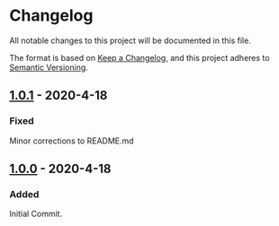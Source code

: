 # Changelog

All notable changes to this project will be documented in this file.

The format is based on [Keep a Changelog](https://keepachangelog.com/en/1.0.0/), and this project adheres to [Semantic Versioning](https://semver.org/spec/v2.0.0.html).


## [1.0.1] - 2020-4-18

### Fixed

Minor corrections to README.md

## [1.0.0] - 2020-4-18

### Added

Initial Commit.

[1.0.1]: https://github.com/phollyer/elm-responsive-ui/compare/1.0.0...1.0.1
[1.0.0]: https://github.com/phollyer/elm-responsive-ui/releases/tag/1.0.0

